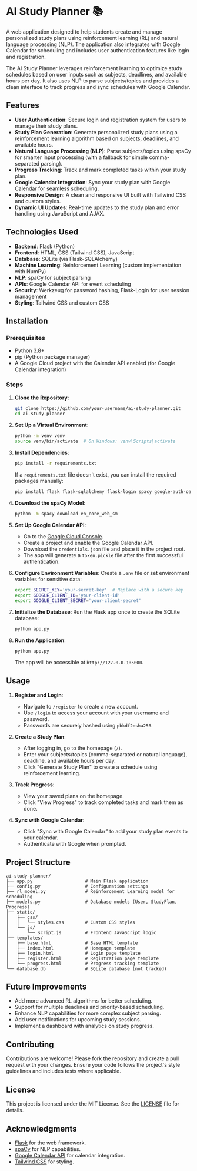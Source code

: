 # AI Study Planner 📚

A web application designed to help students create and manage personalized study plans using reinforcement learning (RL) and natural language processing (NLP). The application also integrates with Google Calendar for scheduling and includes user authentication features like login and registration.

The AI Study Planner leverages reinforcement learning to optimize study schedules based on user inputs such as subjects, deadlines, and available hours per day. It also uses NLP to parse subjects/topics and provides a clean interface to track progress and sync schedules with Google Calendar.

## Features

- **User Authentication**: Secure login and registration system for users to manage their study plans.
- **Study Plan Generation**: Generate personalized study plans using a reinforcement learning algorithm based on subjects, deadlines, and available hours.
- **Natural Language Processing (NLP)**: Parse subjects/topics using spaCy for smarter input processing (with a fallback for simple comma-separated parsing).
- **Progress Tracking**: Track and mark completed tasks within your study plan.
- **Google Calendar Integration**: Sync your study plan with Google Calendar for seamless scheduling.
- **Responsive Design**: A clean and responsive UI built with Tailwind CSS and custom styles.
- **Dynamic UI Updates**: Real-time updates to the study plan and error handling using JavaScript and AJAX.

## Technologies Used

- **Backend**: Flask (Python)
- **Frontend**: HTML, CSS (Tailwind CSS), JavaScript
- **Database**: SQLite (via Flask-SQLAlchemy)
- **Machine Learning**: Reinforcement Learning (custom implementation with NumPy)
- **NLP**: spaCy for subject parsing
- **APIs**: Google Calendar API for event scheduling
- **Security**: Werkzeug for password hashing, Flask-Login for user session management
- **Styling**: Tailwind CSS and custom CSS

## Installation

### Prerequisites

- Python 3.8+
- pip (Python package manager)
- A Google Cloud project with the Calendar API enabled (for Google Calendar integration)

### Steps

1. **Clone the Repository**:
   ```bash
   git clone https://github.com/your-username/ai-study-planner.git
   cd ai-study-planner
   ```

2. **Set Up a Virtual Environment**:
   ```bash
   python -m venv venv
   source venv/bin/activate  # On Windows: venv\Scripts\activate
   ```

3. **Install Dependencies**:
   ```bash
   pip install -r requirements.txt
   ```

   If a `requirements.txt` file doesn't exist, you can install the required packages manually:
   ```bash
   pip install flask flask-sqlalchemy flask-login spacy google-auth-oauthlib google-api-python-client numpy
   ```

4. **Download the spaCy Model**:
   ```bash
   python -m spacy download en_core_web_sm
   ```

5. **Set Up Google Calendar API**:
   - Go to the [Google Cloud Console](https://console.cloud.google.com/).
   - Create a project and enable the Google Calendar API.
   - Download the `credentials.json` file and place it in the project root.
   - The app will generate a `token.pickle` file after the first successful authentication.

6. **Configure Environment Variables**:
   Create a `.env` file or set environment variables for sensitive data:
   ```bash
   export SECRET_KEY='your-secret-key'  # Replace with a secure key
   export GOOGLE_CLIENT_ID='your-client-id'
   export GOOGLE_CLIENT_SECRET='your-client-secret'
   ```

7. **Initialize the Database**:
   Run the Flask app once to create the SQLite database:
   ```bash
   python app.py
   ```

8. **Run the Application**:
   ```bash
   python app.py
   ```
   The app will be accessible at `http://127.0.0.1:5000`.

## Usage

1. **Register and Login**:
   - Navigate to `/register` to create a new account.
   - Use `/login` to access your account with your username and password.
   - Passwords are securely hashed using `pbkdf2:sha256`.

2. **Create a Study Plan**:
   - After logging in, go to the homepage (`/`).
   - Enter your subjects/topics (comma-separated or natural language), deadline, and available hours per day.
   - Click "Generate Study Plan" to create a schedule using reinforcement learning.

3. **Track Progress**:
   - View your saved plans on the homepage.
   - Click "View Progress" to track completed tasks and mark them as done.

4. **Sync with Google Calendar**:
   - Click "Sync with Google Calendar" to add your study plan events to your calendar.
   - Authenticate with Google when prompted.

## Project Structure

```
ai-study-planner/
├── app.py                    # Main Flask application
├── config.py                 # Configuration settings
├── rl_model.py               # Reinforcement Learning model for scheduling
├── models.py                 # Database models (User, StudyPlan, Progress)
├── static/
│   ├── css/
│   │   └── styles.css        # Custom CSS styles
│   └── js/
│       └── script.js         # Frontend JavaScript logic
├── templates/
│   ├── base.html             # Base HTML template
│   ├── index.html            # Homepage template
│   ├── login.html            # Login page template
│   ├── register.html         # Registration page template
│   └── progress.html         # Progress tracking template
└── database.db               # SQLite database (not tracked)
```
## Future Improvements

- Add more advanced RL algorithms for better scheduling.
- Support for multiple deadlines and priority-based scheduling.
- Enhance NLP capabilities for more complex subject parsing.
- Add user notifications for upcoming study sessions.
- Implement a dashboard with analytics on study progress.

## Contributing

Contributions are welcome! Please fork the repository and create a pull request with your changes. Ensure your code follows the project's style guidelines and includes tests where applicable.

## License

This project is licensed under the MIT License. See the [LICENSE](LICENSE) file for details.

## Acknowledgments

- [Flask](https://flask.palletsprojects.com/) for the web framework.
- [spaCy](https://spacy.io/) for NLP capabilities.
- [Google Calendar API](https://developers.google.com/calendar) for calendar integration.
- [Tailwind CSS](https://tailwindcss.com/) for styling.
